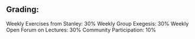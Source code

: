 ## Grading:

Weekly Exercises from Stanley: 30%
Weekly Group Exegesis: 30%
Weekly Open Forum on Lectures: 30%
Community Participation: 10%